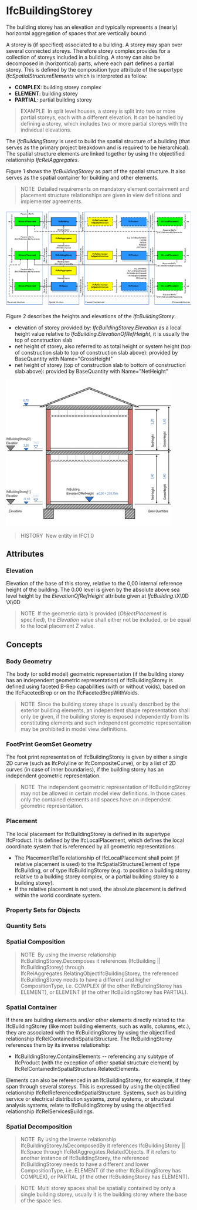 # IfcBuildingStorey

The building storey has an elevation and typically represents a (nearly) horizontal aggregation of spaces that are vertically bound.

A storey is (if specified) associated to a building. A storey may span over several connected storeys. Therefore storey complex provides for a collection of storeys included in a building. A storey can also be decomposed in (horizontical) parts, where each part defines a partial storey. This is defined by the composition type attribute of the supertype _IfcSpatialStructureElements_ which is interpreted as follow:

* **COMPLEX**: building storey complex
* **ELEMENT**: building storey
* **PARTIAL**: partial building storey

> EXAMPLE&nbsp; In split level houses, a storey is split into two or more partial storeys, each with a different elevation. It can be handled by defining a storey, which includes two or more partial storeys with the individual elevations.

The _IfcBuildingStorey_ is used to build the spatial structure of a building (that serves as the primary project breakdown and is required to be hierarchical). The spatial structure elements are linked together by using the objectified relationship _IfcRelAggregates_.

Figure 1 shows the _IfcBuildingStorey_ as part of the spatial structure. It also serves as the spatial container for building and other elements.

> NOTE&nbsp; Detailed requirements on mandatory element containment and placement structure relationships are given in view definitions and implementer agreements.

!["IfcBuildingStorey as part of a spatial structure"](../../../../figures/ifcbuildingstorey-spatialstructure.png "Figure 1 &mdash; Building storey composition")

Figure 2 describes the heights and elevations of the _IfcBuildingStorey_.

* elevation of storey provided by: _IfcBuildingStorey.Elevation_ as a local height value relative to _IfcBuilding.ElevationOfRefHeight_, it is usually the top of construction slab
* net height of storey, also referred to as total height or system height (top of construction slab to top of construction slab above): provided by BaseQuantity with Name="GrossHeight"
* net height of storey (top of construction slab to bottom of construction slab above): provided by BaseQuantity with Name="NetHeight"

!["space heights"](../../../../figures/ifcbuildingstorey_heights.png "Figure 2 &mdash; Building storey elevations")

> HISTORY&nbsp; New entity in IFC1.0

## Attributes

### Elevation
Elevation of the base of this storey, relative to the 0,00 internal reference height of the building. The 0.00 level is given by the absolute above sea level height by the _ElevationOfRefHeight_ attribute given at _IfcBuilding_.\X\0D
\X\0D
> NOTE&nbsp; If the geometric data is provided (_ObjectPlacement_ is specified), the _Elevation_ value shall either not be included, or be equal to the local placement Z value.

## Concepts

### Body Geometry

The body (or solid model) geometric representation (if the
building storey has an independent geometric representation) of
IfcBuildingStorey is defined using faceted B-Rep
capabilities (with or without voids), based on the
IfcFacetedBrep or on the
IfcFacetedBrepWithVoids.



> NOTE  Since the building storey shape is usually described by the
>  exterior building elements, an independent shape representation 
> shall only be given, if the building storey is exposed 
> independently from its constituting elements and such independent geometric representation may be prohibited in model view definitions.


### FootPrint GeomSet Geometry

The foot print representation of IfcBuildingStorey is
given by either a single 2D curve (such as IfcPolyline or
IfcCompositeCurve), or by a list of 2D curves (in case of
inner boundaries), if the building storey has an independent
geometric representation.



> NOTE  The independent geometric representation of IfcBuildingStorey may not be allowed in certain model view definitions. In those cases only the contained elements and spaces have an independent geometric representation.


### Placement

The local placement for IfcBuildingStorey is defined in
its supertype IfcProduct. It is defined by the
IfcLocalPlacement, which defines the local coordinate
system that is referenced by all geometric representations.


* The PlacementRelTo relationship of
IfcLocalPlacement shall point (if relative placement is
used) to the IfcSpatialStructureElement of type
IfcBuilding, or of type IfcBuildingStorey (e.g. to
position a building storey relative to a building storey complex,
or a partial building storey to a building storey).
* If the relative placement is not used, the absolute placement
is defined within the world coordinate system.



### Property Sets for Objects


### Quantity Sets


### Spatial Composition


> NOTE  By using the inverse relationship IfcBuildingStorey.Decomposes it references
> (IfcBuilding || IfcBuildingStorey) through 
> IfcRelAggregates.RelatingObjectIfcBuildingStorey, the referenced 
> IfcBuildingStorey needs to have a different and higher
>  CompositionType, i.e. COMPLEX (if the other IfcBuildingStorey has ELEMENT), or ELEMENT (if the other
>  IfcBuildingStorey has PARTIAL).


### Spatial Container

If there are building elements and/or other elements directly
related to the IfcBuildingStorey (like most building
elements, such as walls, columns, etc.), they are associated with
the IfcBuildingStorey by using the objectified
relationship IfcRelContainedInSpatialStructure. The
IfcBuildingStorey references them by its inverse
relationship:


* IfcBuildingStorey.ContainsElements -- referencing any
subtype of IfcProduct (with the exception of other spatial
structure element) by
IfcRelContainedInSpatialStructure.RelatedElements.


Elements can also be referenced in an
IfcBuildingStorey, for example, if they span through several
storeys. This is expressed by using the objectified relationship
IfcRelReferencedInSpatialStructure. Systems, such as
building service or electrical distribution systems, zonal
systems, or structural analysis systems, relate to
IfcBuildingStorey by using the objectified relationship
IfcRelServicesBuildings.



### Spatial Decomposition


> NOTE  By using the inverse relationship IfcBuildingStorey.IsDecomposedBy it references
> IfcBuildingStorey || IfcSpace through 
> IfcRelAggregates.RelatedObjects. If it refers to another 
> instance of IfcBuildingStorey, the referenced 
> IfcBuildingStorey needs to have a different and lower 
> CompositionType, i.e. ELEMENT (if the other 
> IfcBuildingStorey has COMPLEX), or PARTIAL (if the other 
> IfcBuildingStorey has ELEMENT).



> NOTE  Multi storey spaces shall be spatially contained by only a single building storey, usually it is the building storey where the base of the space lies.


